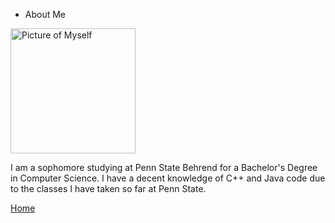
* About Me

<img src="images/Professional.jpg" alt="Picture of Myself" width="200"/>

I am a sophomore studying at Penn State Behrend for a Bachelor's Degree in Computer Science.
I have a decent knowledge of C++ and Java code due to the classes I have taken so far at Penn State.


[Home](index.md)
